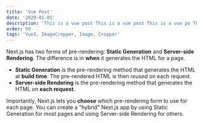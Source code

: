 ```yaml
---
title: 'Vue Post'
date: '2020-01-01'
description: 'This is a vue post This is a vue post This is a vue po This is a vue po This is a vue po This is a vue po This is a vue po This is a vue po This is a vue po'
order: 99
tags: 'Vue3, ImageCropper, Image, Cropper'
---
```


Next.js has two forms of pre-rendering: **Static Generation** and **Server-side Rendering**. The difference is in **when** it generates the HTML for a page.

- **Static Generation** is the pre-rendering method that generates the HTML at **build time**. The pre-rendered HTML is then _reused_ on each request.
- **Server-side Rendering** is the pre-rendering method that generates the HTML on **each request**.

Importantly, Next.js lets you **choose** which pre-rendering form to use for each page. You can create a "hybrid" Next.js app by using Static Generation for most pages and using Server-side Rendering for others.